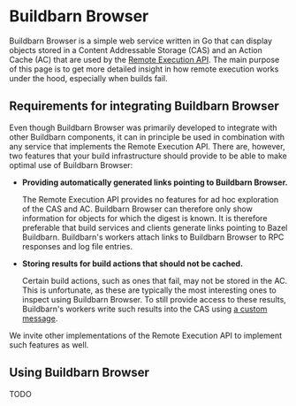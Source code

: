 # Buildbarn Browser

Buildbarn Browser is a simple web service written in Go that can display
objects stored in a Content Addressable Storage (CAS) and an Action
Cache (AC) that are used by the [Remote Execution API](https://github.com/bazelbuild/remote-apis).
The main purpose of this page is to get more detailed insight in how
remote execution works under the hood, especially when builds fail.

## Requirements for integrating Buildbarn Browser

Even though Buildbarn Browser was primarily developed to integrate with
other Buildbarn components, it can in principle be used in combination
with any service that implements the Remote Execution API. There are,
however, two features that your build infrastructure should provide to
be able to make optimal use of Buildbarn Browser:

- **Providing automatically generated links pointing to Buildbarn Browser.**

  The Remote Execution API provides no features for ad hoc exploration
  of the CAS and AC. Buildbarn Browser can therefore only show
  information for objects for which the digest is known. It is therefore
  preferable that build services and clients generate links pointing to
  Bazel Buildbarn. Buildbarn's workers attach links to Buildbarn Browser
  to RPC responses and log file entries.

- **Storing results for build actions that should not be cached.**

  Certain build actions, such as ones that fail, may not be stored in
  the AC. This is unfortunate, as these are typically the most
  interesting ones to inspect using Buildbarn Browser. To still provide
  access to these results, Buildbarn's workers write such results into
  the CAS using [a custom message](https://github.com/buildbarn/bb-storage/blob/master/pkg/proto/cas/cas.proto).

We invite other implementations of the Remote Execution API to implement
such features as well.

## Using Buildbarn Browser

TODO
